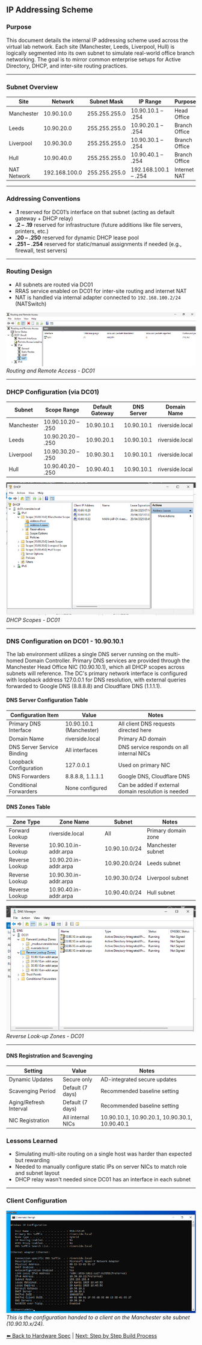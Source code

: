 ##  IP Addressing Scheme

###  Purpose  
This document details the internal IP addressing scheme used across the virtual lab network. Each site (Manchester, Leeds, Liverpool, Hull) is logically segmented into its own subnet to simulate real-world office branch networking. The goal is to mirror common enterprise setups for Active Directory, DHCP, and inter-site routing practices.

---

###  Subnet Overview

| Site         | Network        | Subnet Mask   | IP Range              | Purpose        |
|--------------|----------------|---------------|------------------------|----------------|
| Manchester   | 10.90.10.0     | 255.255.255.0 | 10.90.10.1 – .254      | Head Office    |
| Leeds        | 10.90.20.0     | 255.255.255.0 | 10.90.20.1 – .254      | Branch Office  |
| Liverpool    | 10.90.30.0     | 255.255.255.0 | 10.90.30.1 – .254      | Branch Office  |
| Hull         | 10.90.40.0     | 255.255.255.0 | 10.90.40.1 – .254      | Branch Office  |
| NAT Network  | 192.168.100.0  | 255.255.255.0 | 192.168.100.1 – .254   | Internet NAT   |

---

###  Addressing Conventions

- **.1** reserved for DC01’s interface on that subnet (acting as default gateway + DHCP relay)
- **.2 – .19** reserved for infrastructure (future additions like file servers, printers, etc.)
- **.20 – .250** reserved for dynamic DHCP lease pool
- **.251 – .254** reserved for static/manual assignments if needed (e.g., firewall, test servers)

---

###  Routing Design

- All subnets are routed via DC01
- RRAS service enabled on DC01 for inter-site routing and internet NAT
- NAT is handled via internal adapter connected to `192.168.100.2/24` (NATSwitch)

![NAT](images/NAT.png)\
*Routing and Remote Access - DC01*

---

###  DHCP Configuration (via DC01)

| Subnet       | Scope Range             | Default Gateway | DNS Server     | Domain Name       |
|--------------|--------------------------|------------------|----------------|--------------------|
| Manchester   | 10.90.10.20 – .250       | 10.90.10.1       | 10.90.10.1     | riverside.local    |
| Leeds        | 10.90.20.20 – .250       | 10.90.20.1       | 10.90.10.1     | riverside.local    |
| Liverpool    | 10.90.30.20 – .250       | 10.90.30.1       | 10.90.10.1     | riverside.local    |
| Hull         | 10.90.40.20 – .250       | 10.90.40.1       | 10.90.10.1     | riverside.local    |

![DHCP](images/DHCP.png)\
*DHCP Scopes - DC01*

---
### DNS Configuration on DC01 - 10.90.10.1

The lab environment utilizes a single DNS server running on the multi-homed Domain Controller. Primary DNS services are provided through the Manchester Head Office NIC (10.90.10.1), which all DHCP scopes across subnets will reference. The DC's primary network interface is configured with loopback address 127.0.0.1 for DNS resolution, with external queries forwarded to Google DNS (8.8.8.8) and Cloudflare DNS (1.1.1.1).

#### DNS Server Configuration Table

| Configuration Item | Value | Notes |
|-------------------|-------|-------|
| Primary DNS Interface | 10.90.10.1 (Manchester) | All client DNS requests directed here |
| Domain Name | riverside.local | Primary AD domain |
| DNS Server Service Binding | All interfaces | DNS service responds on all internal NICs |
| Loopback Configuration | 127.0.0.1 | Used on primary NIC |
| DNS Forwarders | 8.8.8.8, 1.1.1.1 | Google DNS, Cloudflare DNS |
| Conditional Forwarders | None configured | Can be added if external domain resolution is needed |

#### DNS Zones Table

| Zone Type | Zone Name | Subnet | Notes               |
|-----------|-----------|--------|---------------------|
| Forward Lookup | riverside.local | All | Primary domain zone |
| Reverse Lookup | 10.90.10.in-addr.arpa | 10.90.10.0/24 | Manchester subnet   |
| Reverse Lookup | 10.90.20.in-addr.arpa | 10.90.20.0/24 | Leeds subnet        |
| Reverse Lookup | 10.90.30.in-addr.arpa | 10.90.30.0/24 | Liverpool subnet    |
| Reverse Lookup | 10.90.40.in-addr.arpa | 10.90.40.0/24 | Hull subnet         |

![DNS Zones](images/DNS.png)\
*Reverse Look-up Zones - DC01*

--- 

#### DNS Registration and Scavenging

| Setting | Value | Notes |
|---------|-------|-------|
| Dynamic Updates | Secure only | AD-integrated secure updates |
| Scavenging Period | Default (7 days) | Recommended baseline setting |
| Aging/Refresh Interval | Default (7 days) | Recommended baseline setting |
| NIC Registration | All internal NICs | 10.90.10.1, 10.90.20.1, 10.90.30.1, 10.90.40.1 |

###  Lessons Learned

- Simulating multi-site routing on a single host was harder than expected but rewarding
- Needed to manually configure static IPs on server NICs to match role and subnet layout
- DHCP relay wasn't needed since DC01 has an interface in each subnet

---

###  Client Configuration

![Client with DHCP Lease](images/ipconfigMAN-LAP-01.png)\
*This is the configuration handed to a client on the Manchester site subnet (10.90.10.x/24).*

[⬅️ Back to Hardware Spec](../01-infrastucture/02-hardware-specs) | [Next: Step by Step Build Process](../01-infrastucture/04-build-process)
